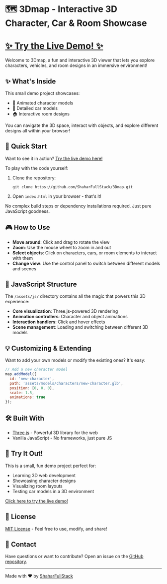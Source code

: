 # 🗺️ 3Dmap - Interactive 3D Character, Car & Room Showcase

# [✨ Try the Live Demo! ✨](https://shaharfullstack.github.io/3Dmap/)

Welcome to 3Dmap, a fun and interactive 3D viewer that lets you explore characters, vehicles, and room designs in an immersive environment!

## ✨ What's Inside

This small demo project showcases:
- 🧍 Animated character models
- 🚗 Detailed car models
- 🏠 Interactive room designs

You can navigate the 3D space, interact with objects, and explore different designs all within your browser!

## 🚀 Quick Start

Want to see it in action? [Try the live demo here!](https://shaharfullstack.github.io/3Dmap/)

To play with the code yourself:

1. Clone the repository:
   ```
   git clone https://github.com/ShaharFullStack/3Dmap.git
   ```

2. Open `index.html` in your browser - that's it!

No complex build steps or dependency installations required. Just pure JavaScript goodness.

## 🎮 How to Use

- **Move around**: Click and drag to rotate the view
- **Zoom**: Use the mouse wheel to zoom in and out
- **Select objects**: Click on characters, cars, or room elements to interact with them
- **Change view**: Use the control panel to switch between different models and scenes

## 🧩 JavaScript Structure

The `/assets/js/` directory contains all the magic that powers this 3D experience:

- **Core visualization**: Three.js-powered 3D rendering
- **Animation controllers**: Character and object animations
- **Interaction handlers**: Click and hover effects
- **Scene management**: Loading and switching between different 3D models

## 💡 Customizing & Extending

Want to add your own models or modify the existing ones? It's easy:

```javascript
// Add a new character model
map.addModel({
  id: 'new-character',
  path: 'assets/models/characters/new-character.glb',
  position: [0, 0, 0],
  scale: 1.5,
  animations: true
});
```

## 🛠️ Built With

- [Three.js](https://threejs.org/) - Powerful 3D library for the web
- Vanilla JavaScript - No frameworks, just pure JS

## 💌 Try It Out!

This is a small, fun demo project perfect for:
- Learning 3D web development
- Showcasing character designs
- Visualizing room layouts
- Testing car models in a 3D environment

[Click here to try the live demo!](https://shaharfullstack.github.io/3Dmap/)

## 📝 License

[MIT License](LICENSE) - Feel free to use, modify, and share!

## 🤝 Contact

Have questions or want to contribute? Open an issue on the [GitHub repository](https://github.com/ShaharFullStack/3Dmap/issues).

---

Made with ❤️ by [ShaharFullStack](https://github.com/ShaharFullStack)
